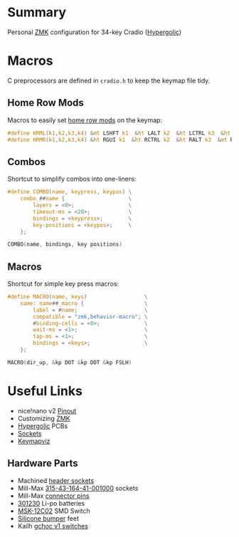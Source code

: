 # Summary
Personal [ZMK](https://github.com/zmkfirmware/zmk) configuration for 34-key Cradio ([Hypergolic](https://github.com/davidphilipbarr/hypergolic))

# Macros
C preprocessors are defined in `cradio.h` to keep the keymap file tidy.
## Home Row Mods
Macros to easily set [home row mods](https://precondition.github.io/home-row-mods) on the keymap:
```c
#define HRML(k1,k2,k3,k4) &mt LSHFT k1  &ht LALT k2  &ht LCTRL k3  &ht LGUI k4
#define HRMR(k1,k2,k3,k4) &ht RGUI k1  &ht RCTRL k2  &ht RALT k3  &mt RSHFT k4
```
## Combos
Shortcut to simplify combos into one-liners:
```c
#define COMBO(name, keypress, keypos) \
    combo_##name {                    \
        layers = <0>;                 \
        timeout-ms = <20>;            \
        bindings = <keypress>;        \
        key-positions = <keypos>;     \
    };

COMBO(name, bindings, key positions)
```
## Macros
Shortcut for simple key press macros:
```c
#define MACRO(name, keys)                  \
    name: name##_macro {                   \
        label = #name;                     \
        compatible = "zmk,behavior-macro"; \
        #binding-cells = <0>;              \
        wait-ms = <1>;                     \
        tap-ms = <1>;                      \
        bindings = <keys>;                 \
    };

MACRO(dir_up, &kp DOT &kp DOT &kp FSLH)
```

# Useful Links
* nice!nano v2 [Pinout](https://nicekeyboards.com/docs/nice-nano/pinout-schematic/)
* Customizing [ZMK](https://zmk.dev/docs/customization)
* [Hypergolic](https://github.com/davidphilipbarr/hypergolic) PCBs
* [Sockets](https://github.com/joric/nrfmicro/wiki/Sockets)
* [Keymapviz](https://github.com/yskoht/keymapviz)
## Hardware Parts
* Machined [header sockets](https://www.aliexpress.com/item/32852480645.html)
* Mill-Max [315-43-164-41-001000](https://www.digikey.com/en/products/detail/mill-max-manufacturing-corp/315-43-164-41-001000/1212142) sockets
* Mill-Max [connector pins](https://www.digikey.com/product-detail/en/3320-0-00-15-00-00-03-0/ED1134-ND/4147392)
* [301230](https://www.aliexpress.com/item/4000336497558.html) Li-po batteries
* [MSK-12C02](https://www.aliexpress.com/item/1005001398386692.html) SMD Switch
* [Silicone bumper](https://www.aliexpress.com/item/32912066603.html) feet
* Kailh [gchoc v1 switches](https://www.aliexpress.com/item/4000907409650.html)
